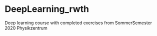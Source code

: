 # DeepLearning_rwth
Deep learning course with completed exercises from SommerSemester 2020
Physikzentrum
